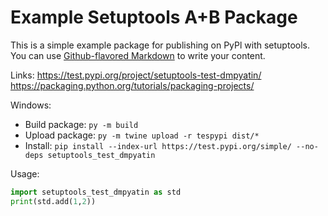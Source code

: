 # Example Setuptools A+B Package

This is a simple example package for publishing on PyPl with setuptools. You can use
[Github-flavored Markdown](https://guides.github.com/features/mastering-markdown/) to write your content.

Links:
https://test.pypi.org/project/setuptools-test-dmpyatin/
https://packaging.python.org/tutorials/packaging-projects/

Windows:
 * Build package: `py -m build`
 * Upload package: `py -m twine upload -r tespypi dist/*`
 * Install: `pip install --index-url https://test.pypi.org/simple/ --no-deps setuptools_test_dmpyatin`

Usage:
```python
import setuptools_test_dmpyatin as std 
print(std.add(1,2))
```